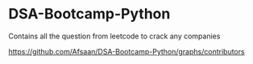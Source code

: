 # DSA-Bootcamp-Python
Contains all the question from leetcode to crack any companies


https://github.com/Afsaan/DSA-Bootcamp-Python/graphs/contributors
